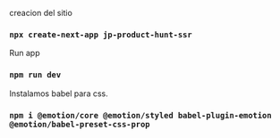 
creacion del sitio
### `npx create-next-app jp-product-hunt-ssr`

Run app
### `npm run dev`

Instalamos babel para css.
### `npm i @emotion/core @emotion/styled babel-plugin-emotion @emotion/babel-preset-css-prop`
